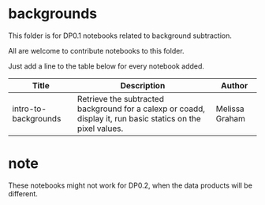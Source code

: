 # backgrounds

This folder is for DP0.1 notebooks related to background subtraction.

All are welcome to contribute notebooks to this folder.

Just add a line to the table below for every notebook added.

| Title | Description | Author |
|---|---|---|
| intro-to-backgrounds | Retrieve the subtracted background for a calexp or coadd, display it, run basic statics on the pixel values. | Melissa Graham |


# note

These notebooks might not work for DP0.2, when the data products will be different.